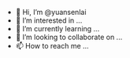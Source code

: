 - 👋 Hi, I’m @yuansenlai
- 👀 I’m interested in ...
- 🌱 I’m currently learning ...
- 💞️ I’m looking to collaborate on ...
- 📫 How to reach me ...

<!---
yuansenlai/yuansenlai is a ✨ special ✨ repository because its `README.md` (this file) appears on your GitHub profile.
You can click the Preview link to take a look at your changes.
--->
